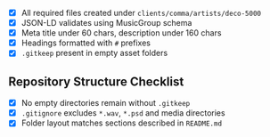 - [x] All required files created under `clients/comma/artists/deco-5000`
- [x] JSON-LD validates using MusicGroup schema
- [x] Meta title under 60 chars, description under 160 chars
- [x] Headings formatted with `#` prefixes
- [x] `.gitkeep` present in empty asset folders

## Repository Structure Checklist
- [x] No empty directories remain without `.gitkeep`
- [x] `.gitignore` excludes `*.wav`, `*.psd` and media directories
- [x] Folder layout matches sections described in `README.md`
